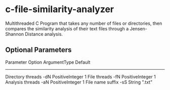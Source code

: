 # c-file-similarity-analyzer
Multithreaded C Program that takes any number of files or directories, then compares the similarity analysis of their text files through a Jensen-Shannon Distance analysis.

Optional Parameters
------------------------------------------
Parameter         Option ArgumentType     Default
---------         ------ ------------     -------
Directory threads -dN    PositiveInteger  1
File threads      -fN    PositiveInteger  1
Analysis threads  -aN    PositiveInteger  1
File name suffix  -sS    String           ".txt"
